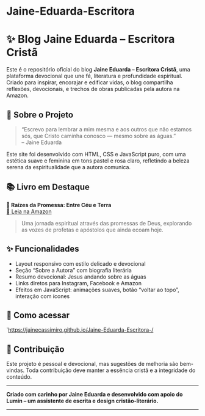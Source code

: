 # Jaine-Eduarda-Escritora
# ✨ Blog Jaine Eduarda – Escritora Cristã

Este é o repositório oficial do blog **Jaine Eduarda – Escritora Cristã**, uma plataforma devocional que une fé, literatura e profundidade espiritual. Criado para inspirar, encorajar e edificar vidas, o blog compartilha reflexões, devocionais, e trechos de obras publicadas pela autora na Amazon.

## 🌿 Sobre o Projeto

> “Escrevo para lembrar a mim mesma e aos outros que não estamos sós, que Cristo caminha conosco — mesmo sobre as águas.”  
> – Jaine Eduarda

Este site foi desenvolvido com HTML, CSS e JavaScript puro, com uma estética suave e feminina em tons pastel e rosa claro, refletindo a beleza serena da espiritualidade que a autora comunica.

## 📚 Livro em Destaque

**🌸 Raízes da Promessa: Entre Céu e Terra**  
[📖 Leia na Amazon](https://www.amazon.com.br/dp/B0F25CDY46)

> Uma jornada espiritual através das promessas de Deus, explorando as vozes de profetas e apóstolos que ainda ecoam hoje.

## ✨ Funcionalidades

- Layout responsivo com estilo delicado e devocional
- Seção “Sobre a Autora” com biografia literária
- Resumo devocional: Jesus andando sobre as águas
- Links diretos para Instagram, Facebook e Amazon
- Efeitos em JavaScript: animações suaves, botão “voltar ao topo”, interação com ícones

## 🚀 Como acessar

  
`https://jainecassimiro.github.io/Jaine-Eduarda-Escritora-/

## 🙌 Contribuição

Este projeto é pessoal e devocional, mas sugestões de melhoria são bem-vindas. Toda contribuição deve manter a essência cristã e a integridade do conteúdo.

---

**Criado com carinho por Jaine Eduarda e desenvolvido com apoio do Lumin – um assistente de escrita e design cristão-literário.**

---
